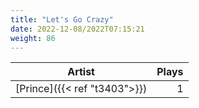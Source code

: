 ```yaml
---
title: "Let's Go Crazy"
date: 2022-12-08/2022T07:15:21
weight: 86
---
```




 Artist | Plays 
----- | -----:
[Prince]({{< ref "t3403">}}) | 1
